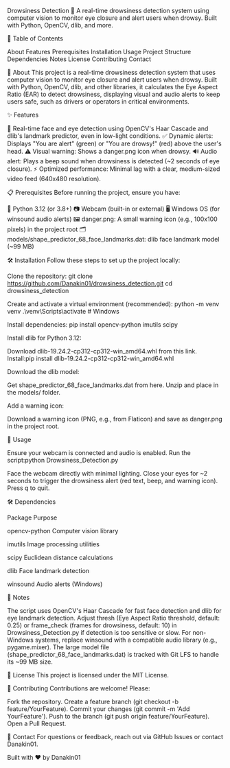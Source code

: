 Drowsiness Detection 🚨
A real-time drowsiness detection system using computer vision to monitor eye closure and alert users when drowsy. Built with Python, OpenCV, dlib, and more.


📖 Table of Contents

About
Features
Prerequisites
Installation
Usage
Project Structure
Dependencies
Notes
License
Contributing
Contact


🧠 About
This project is a real-time drowsiness detection system that uses computer vision to monitor eye closure and alert users when drowsy. Built with Python, OpenCV, dlib, and other libraries, it calculates the Eye Aspect Ratio (EAR) to detect drowsiness, displaying visual and audio alerts to keep users safe, such as drivers or operators in critical environments.

✨ Features

🎥 Real-time face and eye detection using OpenCV's Haar Cascade and dlib's landmark predictor, even in low-light conditions.
✅ Dynamic alerts: Displays "You are alert" (green) or "You are drowsy!" (red) above the user's head.
⚠️ Visual warning: Shows a danger.png icon when drowsy.
🔊 Audio alert: Plays a beep sound when drowsiness is detected (~2 seconds of eye closure).
⚡ Optimized performance: Minimal lag with a clear, medium-sized video feed (640x480 resolution).


📋 Prerequisites
Before running the project, ensure you have:

🐍 Python 3.12 (or 3.8+)
📷 Webcam (built-in or external)
🖥️ Windows OS (for winsound audio alerts)
🖼️ danger.png: A small warning icon (e.g., 100x100 pixels) in the project root
🗂️ models/shape_predictor_68_face_landmarks.dat: dlib face landmark model (~99 MB)


🛠️ Installation
Follow these steps to set up the project locally:

Clone the repository:
git clone https://github.com/Danakin01/drowsiness_detection.git
cd drowsiness_detection


Create and activate a virtual environment (recommended):
python -m venv venv
.\venv\Scripts\activate  # Windows


Install dependencies:
pip install opencv-python imutils scipy


Install dlib for Python 3.12:

Download dlib-19.24.2-cp312-cp312-win_amd64.whl from this link.
Install:pip install dlib-19.24.2-cp312-cp312-win_amd64.whl




Download the dlib model:

Get shape_predictor_68_face_landmarks.dat from here.
Unzip and place in the models/ folder.


Add a warning icon:

Download a warning icon (PNG, e.g., from Flaticon) and save as danger.png in the project root.




🚀 Usage

Ensure your webcam is connected and audio is enabled.
Run the script:python Drowsiness_Detection.py


Face the webcam directly with minimal lighting.
Close your eyes for ~2 seconds to trigger the drowsiness alert (red text, beep, and warning icon).
Press q to quit.




🛠️ Dependencies



Package
Purpose



opencv-python
Computer vision library


imutils
Image processing utilities


scipy
Euclidean distance calculations


dlib
Face landmark detection


winsound
Audio alerts (Windows)



📝 Notes

The script uses OpenCV's Haar Cascade for fast face detection and dlib for eye landmark detection.
Adjust thresh (Eye Aspect Ratio threshold, default: 0.25) or frame_check (frames for drowsiness, default: 10) in Drowsiness_Detection.py if detection is too sensitive or slow.
For non-Windows systems, replace winsound with a compatible audio library (e.g., pygame.mixer).
The large model file (shape_predictor_68_face_landmarks.dat) is tracked with Git LFS to handle its ~99 MB size.


📜 License
This project is licensed under the MIT License.

🤝 Contributing
Contributions are welcome! Please:

Fork the repository.
Create a feature branch (git checkout -b feature/YourFeature).
Commit your changes (git commit -m 'Add YourFeature').
Push to the branch (git push origin feature/YourFeature).
Open a Pull Request.


📧 Contact
For questions or feedback, reach out via GitHub Issues or contact Danakin01.

Built with ❤️ by Danakin01
